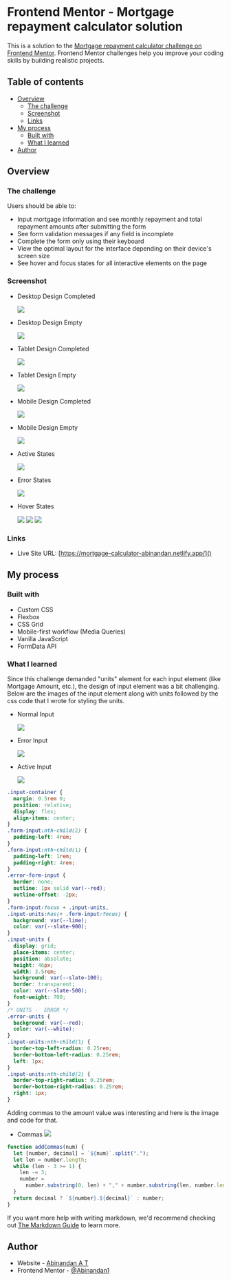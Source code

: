 # Frontend Mentor - Mortgage repayment calculator solution

This is a solution to the [Mortgage repayment calculator challenge on Frontend Mentor](https://www.frontendmentor.io/challenges/mortgage-repayment-calculator-Galx1LXK73). Frontend Mentor challenges help you improve your coding skills by building realistic projects.

## Table of contents

- [Overview](#overview)
  - [The challenge](#the-challenge)
  - [Screenshot](#screenshot)
  - [Links](#links)
- [My process](#my-process)
  - [Built with](#built-with)
  - [What I learned](#what-i-learned)
- [Author](#author)

## Overview

### The challenge

Users should be able to:

- Input mortgage information and see monthly repayment and total repayment amounts after submitting the form
- See form validation messages if any field is incomplete
- Complete the form only using their keyboard
- View the optimal layout for the interface depending on their device's screen size
- See hover and focus states for all interactive elements on the page

### Screenshot

- Desktop Design Completed

  ![](./solution-images/abinandan-desktop-design-completed.png)

- Desktop Design Empty

  ![](./solution-images/abinandan-desktop-design-empty.png)

- Tablet Design Completed

  ![](./solution-images/abinandan-tablet-design-completed.png)

- Tablet Design Empty

  ![](./solution-images/abinandan-tablet-design-empty.png)

- Mobile Design Completed

  ![](./solution-images/abinandan-mobile-design-completed.png)

- Mobile Design Empty

  ![](./solution-images/abinandan-mobile-design-empty.png)

- Active States

  ![](./solution-images/abinandan-active-states.png)

- Error States

  ![](./solution-images/abinandan-error-states.png)

- Hover States

  ![](./solution-images/abinandan-hover-states-1.png)
  ![](./solution-images/abinandan-hover-states-2.png)
  ![](./solution-images/abinandan-hover-states-3.png)

### Links

- Live Site URL: [https://mortgage-calculator-abinandan.netlify.app/]()

## My process

### Built with

- Custom CSS
- Flexbox
- CSS Grid
- Mobile-first workflow (Media Queries)
- Vanilla JavaScript
- FormData API

### What I learned

Since this challenge demanded "units" element for each input element (like Mortgage Amount, etc.), the design of input element was a bit challenging. Below are the images of the input element along with units followed by the css code that I wrote for styling the units.

- Normal Input

  ![](./solution-images/abinandan-input-units-normal.PNG)

- Error Input

  ![](./solution-images/abinandan-input-units-error.PNG)

- Active Input

  ![](./solution-images/abinandan-input-units-active.PNG)

```css
.input-container {
  margin: 0.5rem 0;
  position: relative;
  display: flex;
  align-items: center;
}
.form-input:nth-child(2) {
  padding-left: 4rem;
}
.form-input:nth-child(1) {
  padding-left: 1rem;
  padding-right: 4rem;
}
.error-form-input {
  border: none;
  outline: 1px solid var(--red);
  outline-offset: -2px;
}
.form-input:focus + .input-units,
.input-units:has(+ .form-input:focus) {
  background: var(--lime);
  color: var(--slate-900);
}
.input-units {
  display: grid;
  place-items: center;
  position: absolute;
  height: 46px;
  width: 3.5rem;
  background: var(--slate-100);
  border: transparent;
  color: var(--slate-500);
  font-weight: 700;
}
/* UNITS -  ERROR */
.error-units {
  background: var(--red);
  color: var(--white);
}
.input-units:nth-child(1) {
  border-top-left-radius: 0.25rem;
  border-bottom-left-radius: 0.25rem;
  left: 1px;
}
.input-units:nth-child(2) {
  border-top-right-radius: 0.25rem;
  border-bottom-right-radius: 0.25rem;
  right: 1px;
}
```

Adding commas to the amount value was interesting and here is the image and code for that.

- Commas
  ![](./solution-images/abinandan-add-commas.PNG)

```js
function addCommas(num) {
  let [number, decimal] = `${num}`.split(".");
  let len = number.length;
  while (len - 3 >= 1) {
    len -= 3;
    number =
      number.substring(0, len) + "," + number.substring(len, number.length);
  }
  return decimal ? `${number}.${decimal}` : number;
}
```

If you want more help with writing markdown, we'd recommend checking out [The Markdown Guide](https://www.markdownguide.org/) to learn more.

## Author

- Website - [Abinandan A T](https://my-portfolio-1z8s.onrender.com/)
- Frontend Mentor - [@Abinandan1](https://www.frontendmentor.io/profile/Abinandan1)

